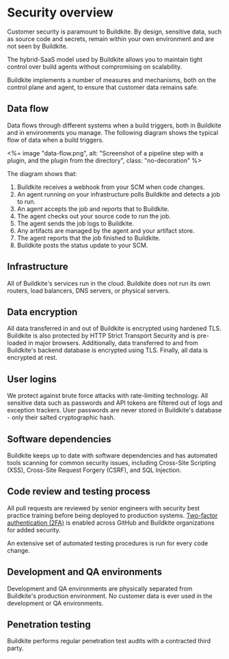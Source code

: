 # Security overview

Customer security is paramount to Buildkite. By design, sensitive data, such as source code and secrets, remain within
your own environment and are not seen by Buildkite.

The hybrid-SaaS model used by Buildkite allows you to maintain tight control over build agents without compromising on scalability.

Buildkite implements a number of measures and mechanisms, both on the control plane and agent, to ensure that customer data remains safe.

## Data flow

Data flows through different systems when a build triggers, both in Buildkite and in environments you manage. The following diagram shows the typical flow of data when a build triggers.

<%= image "data-flow.png", alt: "Screenshot of a pipeline step with a plugin, and the plugin from the directory", class: "no-decoration" %>

The diagram shows that:

1. Buildkite receives a webhook from your SCM when code changes.
1. An agent running on your infrastructure polls Buildkite and detects a job to run.
1. An agent accepts the job and reports that to Buildkite.
1. The agent checks out your source code to run the job.
1. The agent sends the job logs to Buildkite.
1. Any artifacts are managed by the agent and your artifact store.
1. The agent reports that the job finished to Buildkite.
1. Buildkite posts the status update to your SCM.

## Infrastructure

All of Buildkite's services run in the cloud. Buildkite does not run its own routers, load balancers, DNS servers, or physical servers.

## Data encryption

All data transferred in and out of Buildkite is encrypted using hardened TLS. Buildkite is also protected by HTTP Strict Transport Security and is pre-loaded in major browsers. Additionally, data transferred to and from Buildkite's backend database is encrypted using TLS. Finally, all data is encrypted at rest.

## User logins

We protect against brute force attacks with rate-limiting technology. All sensitive data such as passwords and API tokens are filtered out of logs and exception trackers. User passwords are never stored in Buildkite's database - only their salted cryptographic hash.

## Software dependencies

Buildkite keeps up to date with software dependencies and has automated tools scanning for common security issues, including Cross-Site Scripting (XSS), Cross-Site Request Forgery (CSRF), and SQL Injection.

## Code review and testing process

All pull requests are reviewed by senior engineers with security best practice training before being deployed to production systems. [Two-factor authentication (2FA)](/docs/team-management/2fa) is enabled across GitHub and Buildkite organizations for added security.

An extensive set of automated testing procedures is run for every code change.

## Development and QA environments

Development and QA environments are physically separated from Buildkite's production environment. No customer data is ever used in the development or QA environments.

## Penetration testing

Buildkite performs regular penetration test audits with a contracted third party.
